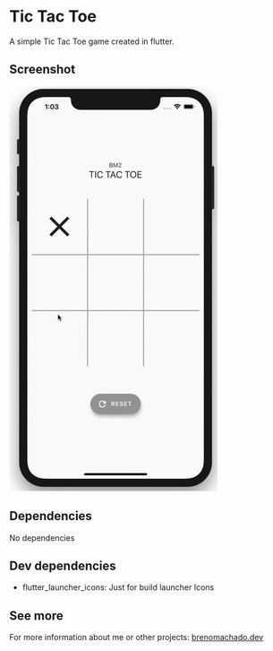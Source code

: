 # Tic Tac Toe
A simple Tic Tac Toe game created in flutter.

## Screenshot
![Tic Tac Toe Demo](demo/demo.gif)

## Dependencies
No dependencies

## Dev dependencies
- flutter_launcher_icons: Just for build launcher Icons

## See more
For more information about me or other projects: [brenomachado.dev](https://brenomachado.dev)